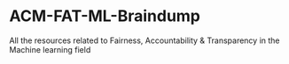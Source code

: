 # ACM-FAT-ML-Braindump
All the resources related to Fairness, Accountability &amp; Transparency in the Machine learning field
